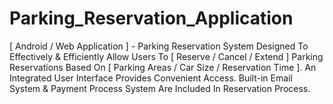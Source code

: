 # Parking_Reservation_Application

[ Android / Web Application ] - Parking Reservation System Designed To Effectively &amp; Efficiently Allow Users To [ Reserve / Cancel / Extend ] Parking Reservations Based On [ Parking Areas / Car Size / Reservation Time ]. An Integrated User Interface Provides Convenient Access. Built-in Email System &amp; Payment Process System Are Included In Reservation Process.
